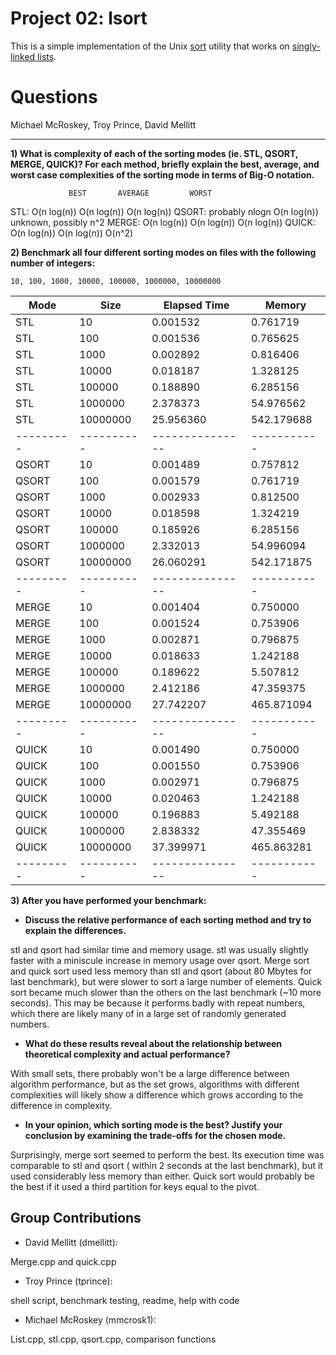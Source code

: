 Project 02: lsort
===================

This is a simple implementation of the Unix [sort] utility that works on
[singly-linked lists].

[sort]: http://man7.org/linux/man-pages/man1/sort.1.html
[singly-linked lists]: https://en.wikipedia.org/wiki/Linked_list#Singly_linked_lists

Questions
==========

Michael McRoskey, Troy Prince, David Mellitt

---

**1) What is complexity of each of the sorting modes (ie. STL, QSORT, MERGE, QUICK)? For each method, briefly explain the best, average, and worst case complexities of the sorting mode in terms of Big-O notation.**
     	 
    	         BEST     	AVERAGE 		WORST
STL:         O(n log(n))    O(n log(n))   O(n log(n))
QSORT:    probably nlogn    O(n log(n))  unknown, possibly n^2
MERGE:       O(n log(n))    O(n log(n))	  O(n log(n))
QUICK:       O(n log(n))    O(n log(n))   O(n^2)

**2) Benchmark all four different sorting modes on files with the following number of integers:**

    10, 100, 1000, 10000, 100000, 1000000, 10000000


| Mode    | Size     | Elapsed Time  | Memory    |
|---------|----------|---------------|-----------|
| STL     | 10       |  0.001532     |   0.761719|
| STL     | 100      |  0.001536     |   0.765625|
| STL     | 1000     |  0.002892     |   0.816406|
| STL     | 10000    |  0.018187     |   1.328125|
| STL     | 100000   |  0.188890     |   6.285156|
| STL     | 1000000  |  2.378373     |  54.976562|
| STL     | 10000000 | 25.956360     | 542.179688|
|---------|----------|---------------|-----------|
| QSORT   | 10       |  0.001489     |   0.757812|
| QSORT   | 100      |  0.001579     |   0.761719|
| QSORT   | 1000     |  0.002933     |   0.812500|
| QSORT   | 10000    |  0.018598     |   1.324219|
| QSORT   | 100000   |  0.185926     |   6.285156|
| QSORT   | 1000000  |  2.332013     |  54.996094|
| QSORT   | 10000000 | 26.060291     | 542.171875|
|---------|----------|---------------|-----------|
| MERGE   | 10       |  0.001404     |   0.750000|
| MERGE   | 100      |  0.001524     |   0.753906|
| MERGE   | 1000     |  0.002871     |   0.796875|
| MERGE   | 10000    |  0.018633     |   1.242188|
| MERGE   | 100000   |  0.189622     |   5.507812|
| MERGE   | 1000000  |  2.412186     |  47.359375|
| MERGE   | 10000000 | 27.742207     | 465.871094|
|---------|----------|---------------|-----------|
| QUICK   | 10       |  0.001490     |   0.750000|
| QUICK   | 100      |  0.001550     |   0.753906|
| QUICK   | 1000     |  0.002971     |   0.796875|
| QUICK   | 10000    |  0.020463     |   1.242188|
| QUICK   | 100000   |  0.196883     |   5.492188|
| QUICK   | 1000000  |  2.838332     |  47.355469|
| QUICK   | 10000000 | 37.399971     | 465.863281|
|---------|----------|---------------|-----------|


**3) After you have performed your benchmark:**

- **Discuss the relative performance of each sorting method and try to explain the differences.**

stl and qsort had similar time and memory usage. stl was usually slightly faster
with a miniscule increase in memory usage over qsort. Merge sort and quick sort
used less memory than stl and qsort (about 80 Mbytes for last benchmark), but
were slower to sort a large number of elements. Quick sort became much slower
than the others on the last benchmark (~10 more seconds). This may be because
it performs badly with repeat numbers, which there are likely many of in a large
set of randomly generated numbers.

- **What do these results reveal about the relationship between theoretical complexity and actual performance?**

With small sets, there probably won't be a large difference between algorithm
performance, but as the set grows, algorithms with different complexities
will likely show a difference which grows according to the difference in
complexity.

- **In your opinion, which sorting mode is the best? Justify your conclusion by examining the trade-offs for the chosen mode.**

Surprisingly, merge sort seemed to perform the best. Its execution time was
comparable to stl and qsort ( within 2 seconds at the last benchmark), but
it used considerably less memory than either. Quick sort would probably be
the best if it used a third partition for keys equal to the pivot.

Group Contributions
-------------------

- David Mellitt (dmellitt): 

Merge.cpp and quick.cpp

- Troy Prince (tprince):

shell script, benchmark testing, readme, help with code

- Michael McRoskey (mmcrosk1):

List.cpp, stl.cpp, qsort.cpp, comparison functions
